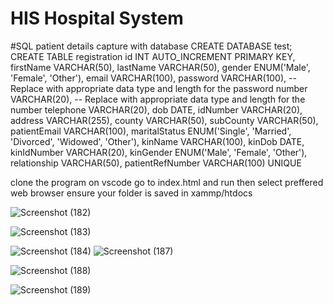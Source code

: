 # HIS Hospital System
#SQL
patient details capture with database 
CREATE DATABASE test;
CREATE TABLE registration 
    id INT AUTO_INCREMENT PRIMARY KEY,
    firstName VARCHAR(50),
    lastName VARCHAR(50),
    gender ENUM('Male', 'Female', 'Other'),
    email VARCHAR(100),
    password VARCHAR(100), -- Replace with appropriate data type and length for the password
    number VARCHAR(20), -- Replace with appropriate data type and length for the number
    telephone VARCHAR(20),
    dob DATE,
    idNumber VARCHAR(20),
    address VARCHAR(255),
    county VARCHAR(50),
    subCounty VARCHAR(50),
    patientEmail VARCHAR(100),
    maritalStatus ENUM('Single', 'Married', 'Divorced', 'Widowed', 'Other'),
    kinName VARCHAR(100),
    kinDob DATE,
    kinIdNumber VARCHAR(20),
    kinGender ENUM('Male', 'Female', 'Other'),
    relationship VARCHAR(50),
    patientRefNumber VARCHAR(100) UNIQUE

clone the program on vscode
go to index.html and run then select preffered web browser
ensure your folder is saved in xammp/htdocs 




![Screenshot (182)](https://github.com/eroom8/HIS_hospital_system/assets/89536199/84247ac0-e410-4e12-8fa3-a76e3081c01e)

![Screenshot (183)](https://github.com/eroom8/HIS_hospital_system/assets/89536199/02e376a4-8f7e-4f0f-9a39-298ca49a6c43)



![Screenshot (184)](https://github.com/eroom8/HIS_hospital_system/assets/89536199/c841e3d8-814a-44ae-802e-7d2401c6360a)
![Screenshot (187)](https://github.com/eroom8/HIS_hospital_system/assets/89536199/1290a869-1160-4778-b46d-1f5fc83a952e)

![Screenshot (188)](https://github.com/eroom8/HIS_hospital_system/assets/89536199/5c2d55ec-b26d-4bba-b2ff-c7e9b2c80ce7)


![Screenshot (189)](https://github.com/eroom8/HIS_hospital_system/assets/89536199/c576e4b9-3252-43d1-aec8-c2d43475c68e)


